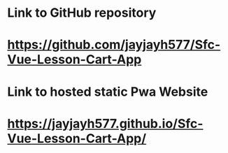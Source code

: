 # Link to GitHub repository

# https://github.com/jayjayh577/Sfc-Vue-Lesson-Cart-App


# Link to hosted static Pwa Website
# https://jayjayh577.github.io/Sfc-Vue-Lesson-Cart-App/
